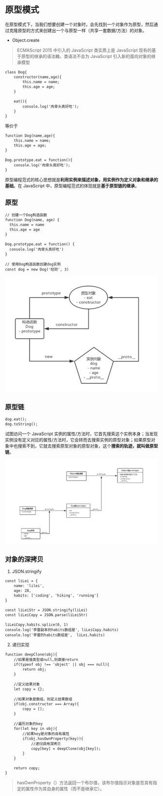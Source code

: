 # 原型模式
在原型模式下，当我们想要创建一个对象时，会先找到一个对象作为原型，然后通过克隆原型的方式来创建出一个与原型一样（共享一套数据/方法）的对象。  

- Object.create  

> ECMAScript 2015 中引入的 JavaScript 类实质上是 JavaScript 现有的基于原型的继承的语法糖。类语法不会为 JavaScript 引入新的面向对象的继承模型

```
class Dog{
    constructor(name,age){
        this.name = name;
        this.age = age;
    }

    eat(){
        console.log('肉骨头真好吃');
    }
}
```
等价于

```
function Dog(name,age){
    this.name = name;
    this.age = age;
}

Dog.prototype.eat = function(){
    console.log('肉骨头真好吃');
}
```

原型编程范式的核心思想就是**利用实例来描述对象，用实例作为定义对象和继承的基础**。在 JavaScript 中，原型编程范式的体现就是**基于原型链的继承**。

## 原型
```
// 创建一个Dog构造函数
function Dog(name, age) {
  this.name = name
  this.age = age
}

Dog.prototype.eat = function() {
  console.log('肉骨头真好吃')
}

// 使用Dog构造函数创建dog实例
const dog = new Dog('旺财', 3)
```
![](img/原型.png)

## 原型链
```
dog.eat();
dog.toString();
```
试图访问一个 JavaScript 实例的属性/方法时，它首先搜索这个实例本身；当发现实例没有定义对应的属性/方法时，它会转而去搜索实例的原型对象；如果原型对象中也搜索不到，它就去搜索原型对象的原型对象，这个**搜索的轨迹，就叫做原型链**。  

![](img/原型链.png)

## 对象的深拷贝
1. JSON.stringify

```
const liLei = {
    name: 'lilei',
    age: 28,
    habits: ['coding', 'hiking', 'running']
}

const liLeiStr = JSON.stringify(liLei)
const liLeiCopy = JSON.parse(liLeiStr)

liLeiCopy.habits.splice(0, 1) 
console.log('李雷副本的habits数组是', liLeiCopy.habits)
console.log('李雷的habits数组是',  liLei.habits)
```

2. 递归实现

```
function deepClone(obj){
    //如果是值类型或null,则直接return
    if(typeof obj !== 'object' || obj === null){
        return obj;
    }

    //定义结果对象
    let copy = {};

    //如果对象是数组，则定义结果数组
    if(obj.constructor === Array){
        copy = [];
    }

    //遍历对象的key
    for(let key in obj){
        //如果key是对象的自有属性
        if(obj.hasOwnProperty(key)){
            //递归调用深拷贝
            copy[key] = deepClone(obj[key]);
        }
    }

    return copy;
}
```
> hasOwnProperty（）方法返回一个布尔值，该布尔值指示对象是否具有指定的属性作为其自身的属性（而不是继承它）。
